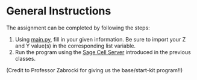 # General Instructions
The assignment can be completed by following the steps:
1. Using [main.py](https://github.com/stoyonaga/EECS-Notes/blob/main/EECS%204161/Assignment%20%5B18%5D/main.py), fill in your given information. Be sure to import your Z and Y value(s) in the corresponding list variable.
2. Run the program using the [Sage Cell Server](https://sagecell.sagemath.org/) introduced in the previous classes.


(Credit to Professor Zabrocki for giving us the base/start-kit program!!)
